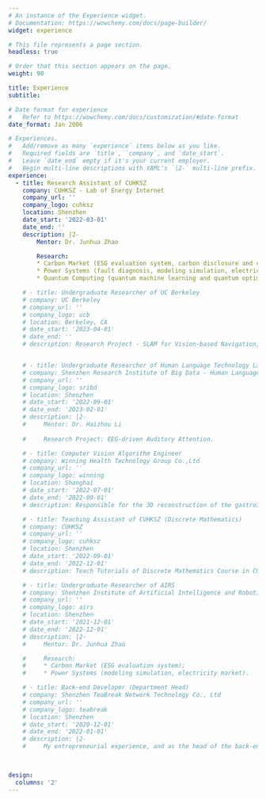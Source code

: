 ```yaml
---
# An instance of the Experience widget.
# Documentation: https://wowchemy.com/docs/page-builder/
widget: experience

# This file represents a page section.
headless: true

# Order that this section appears on the page.
weight: 90

title: Experience
subtitle:

# Date format for experience
#   Refer to https://wowchemy.com/docs/customization/#date-format
date_format: Jan 2006

# Experiences.
#   Add/remove as many `experience` items below as you like.
#   Required fields are `title`, `company`, and `date_start`.
#   Leave `date_end` empty if it's your current employer.
#   Begin multi-line descriptions with YAML's `|2-` multi-line prefix.
experience:
  - title: Research Assistant of CUHKSZ
    company: CUHKSZ - Lab of Energy Internet
    company_url: ''
    company_logo: cuhksz
    location: Shenzhen
    date_start: '2022-03-01'
    date_end: ''
    description: |2-
        Mentor: Dr. Junhua Zhao

        Research:
        * Carbon Market (ESG evaluation system, carbon disclosure and carbon quotas, policy analysis);
        * Power Systems (fault diagnosis, modeling simulation, electricity market);
        * Quantum Computing (quantum machine learning and quantum optimization).

    # - title: Undergraduate Researcher of UC Berkeley
    # company: UC Berkeley
    # company_url: ''
    # company_logo: ucb
    # location: Berkeley, CA
    # date_start: '2023-04-01'
    # date_end: ''
    # description: Research Project - SLAM for Vision-based Navigation, jointly organized by Professors Shankar Sastry (UC Berkeley) and Somil Bansal (University of Southern California).


    # - title: Undergraduate Researcher of Human Language Technology Laboratory
    # company: Shenzhen Research Institute of Big Data - Human Language Technology Laboratory
    # company_url: ''
    # company_logo: sribd
    # location: Shenzhen
    # date_start: '2022-09-01'
    # date_end: '2023-02-01'
    # description: |2-
    #     Mentor: Dr. Haizhou Li
        
    #     Research Project: EEG-driven Auditory Attention.

    # - title: Computer Vision Algorithm Engineer
    # company: Winning Health Technology Group Co.,Ltd
    # company_url: ''
    # company_logo: winning
    # location: Shanghai
    # date_start: '2022-07-01'
    # date_end: '2022-09-01'
    # description: Responsible for the 3D reconstruction of the gastrointestinal tract with a monocular endoscope as a computer vision engineer.

    # - title: Teaching Assistant of CUHKSZ (Discrete Mathematics)
    # company: CUHKSZ
    # company_url: ''
    # company_logo: cuhksz
    # location: Shenzhen
    # date_start: '2022-09-01'
    # date_end: '2022-12-01'
    # description: Teach Tutorials of Discrete Mathematics Course in CUHKSZ.

    # - title: Undergraduate Researcher of AIRS
    # company: Shenzhen Institute of Artificial Intelligence and Robotics for Society (AIRS)
    # company_url: ''
    # company_logo: airs
    # location: Shenzhen
    # date_start: '2021-12-01'
    # date_end: '2022-12-01'
    # description: |2-
    #     Mentor: Dr. Junhua Zhao

    #     Research:
    #     * Carbon Market (ESG evaluation system);
    #     * Power Systems (modeling simulation, electricity market).

    # - title: Back-end Developer (Department Head)
    # company: Shenzhen TeaBreak Network Technology Co., Ltd
    # company_url: ''
    # company_logo: teabreak
    # location: Shenzhen
    # date_start: '2020-12-01'
    # date_end: '2022-01-01'
    # description: |2-
    #     My entrepreneurial experience, and as the head of the back-end development department, I participated in the development of multiple products. Github Link: https://github.com/TeaBreak-Tech.

    

design:
  columns: '2'
---
```

